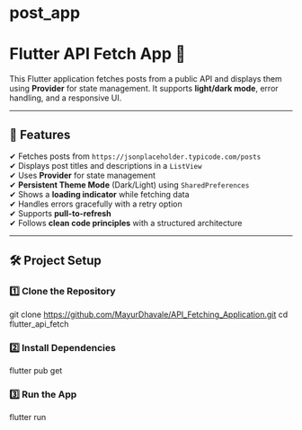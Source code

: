 # post_app
# Flutter API Fetch App 🚀

This Flutter application fetches posts from a public API and displays them using **Provider** for state management. It supports **light/dark mode**, error handling, and a responsive UI.

---

## 📌 Features  
✔ Fetches posts from `https://jsonplaceholder.typicode.com/posts`  
✔ Displays post titles and descriptions in a `ListView`  
✔ Uses **Provider** for state management  
✔ **Persistent Theme Mode** (Dark/Light) using `SharedPreferences`  
✔ Shows a **loading indicator** while fetching data  
✔ Handles errors gracefully with a retry option  
✔ Supports **pull-to-refresh**  
✔ Follows **clean code principles** with a structured architecture  

---

## 🛠️ Project Setup  

### 1️⃣ Clone the Repository

git clone https://github.com/MayurDhavale/API_Fetching_Application.git
cd flutter_api_fetch

### 2️⃣ Install Dependencies

flutter pub get

### 3️⃣ Run the App

flutter run